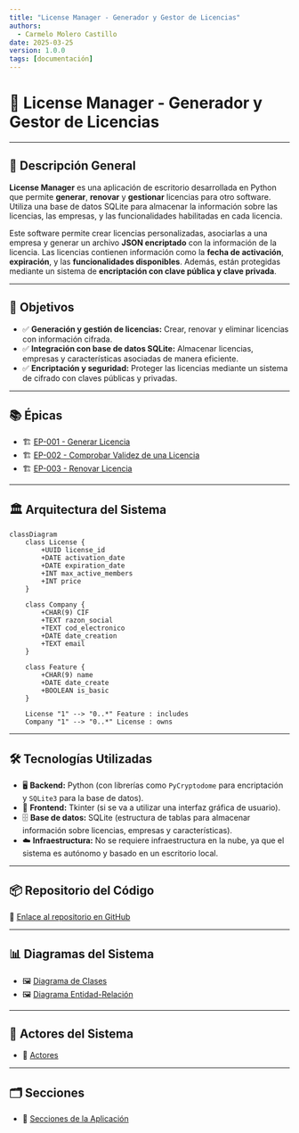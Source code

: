 ```yaml
---
title: "License Manager - Generador y Gestor de Licencias"
authors:
  - Carmelo Molero Castillo
date: 2025-03-25
version: 1.0.0
tags: [documentación]
---
```


# 🚀 License Manager - Generador y Gestor de Licencias

---

## 📖 **Descripción General**  
**License Manager** es una aplicación de escritorio desarrollada en Python que permite **generar**, **renovar** y **gestionar** licencias para otro software. Utiliza una base de datos SQLite para almacenar la información sobre las licencias, las empresas, y las funcionalidades habilitadas en cada licencia.

Este software permite crear licencias personalizadas, asociarlas a una empresa y generar un archivo **JSON encriptado** con la información de la licencia. Las licencias contienen información como la **fecha de activación**, **expiración**, y las **funcionalidades disponibles**. Además, están protegidas mediante un sistema de **encriptación con clave pública y clave privada**.

---

## 🎯 **Objetivos**  
- ✅ **Generación y gestión de licencias:** Crear, renovar y eliminar licencias con información cifrada.  
- ✅ **Integración con base de datos SQLite:** Almacenar licencias, empresas y características asociadas de manera eficiente.  
- ✅ **Encriptación y seguridad:** Proteger las licencias mediante un sistema de cifrado con claves públicas y privadas.  

---

## 📚 **Épicas**  

- 🏗 [EP-001 - Generar Licencia](./epic/EP-001-generar_licencia.md)  
- 🏗 [EP-002 - Comprobar Validez de una Licencia](./epic/EP-002-comprobar_validez_licencia.md)  
- 🏗 [EP-003 - Renovar Licencia](./epic/EP-003-renovar_licencia.md)  

---

## 🏛️ **Arquitectura del Sistema**  

```mermaid
classDiagram
    class License {
        +UUID license_id
        +DATE activation_date
        +DATE expiration_date
        +INT max_active_members
        +INT price
    }

    class Company {
        +CHAR(9) CIF
        +TEXT razon_social
        +TEXT cod_electronico
        +DATE date_creation
        +TEXT email
    }

    class Feature {
        +CHAR(9) name
        +DATE date_create
        +BOOLEAN is_basic
    }

    License "1" --> "0..*" Feature : includes
    Company "1" --> "0..*" License : owns
```

---

## 🛠 **Tecnologías Utilizadas**  
- 🖥 **Backend:** Python (con librerías como `PyCryptodome` para encriptación y `SQLite3` para la base de datos).  
- 🎨 **Frontend:** Tkinter (si se va a utilizar una interfaz gráfica de usuario).  
- 🗄 **Base de datos:** SQLite (estructura de tablas para almacenar información sobre licencias, empresas y características).  
- ☁️ **Infraestructura:** No se requiere infraestructura en la nube, ya que el sistema es autónomo y basado en un escritorio local.  

---

## 📦 **Repositorio del Código**  
🔗 [Enlace al repositorio en GitHub](https://github.com/usuario/repositorio)  

---

## 📊 **Diagramas del Sistema**

- 🖼️ [Diagrama de Clases](diagramas/diagrama_clases.md)
- 🖼️ [Diagrama Entidad-Relación](diagramas/diagrama_er.md)

---

## 👥 **Actores del Sistema**
- 👤 [Actores](actores.md)

---

## 🗂️ **Secciones**
- 📂 [Secciones de la Aplicación](secciones.md)

